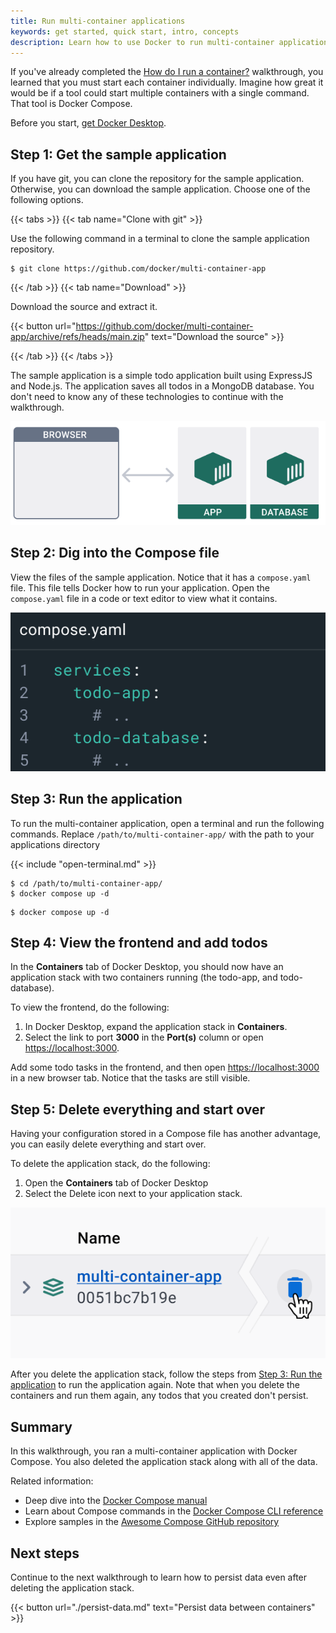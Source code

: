 ```yaml
---
title: Run multi-container applications
keywords: get started, quick start, intro, concepts
description: Learn how to use Docker to run multi-container applications
---
```


If you've already completed the [How do I run a container?](./run-a-container.md) walkthrough, you learned that you must start each container individually. Imagine how great it would be if a tool could start multiple containers with a single command. That tool is Docker Compose.

Before you start, [get Docker Desktop](../../get-docker.md).

## Step 1: Get the sample application

If you have git, you can clone the repository for the sample application. Otherwise, you can download the sample application. Choose one of the following options.

{{< tabs >}}
{{< tab name="Clone with git" >}}

Use the following command in a terminal to clone the sample application repository.

```console
$ git clone https://github.com/docker/multi-container-app
```

{{< /tab >}}
{{< tab name="Download" >}}

Download the source and extract it.

{{< button url="https://github.com/docker/multi-container-app/archive/refs/heads/main.zip" text="Download the source" >}}

{{< /tab >}}
{{< /tabs >}}

The sample application is a simple todo application built using ExpressJS and Node.js. The application saves all todos in a MongoDB database. You don't need to know any of these technologies to continue with the walkthrough.

![The sample app architecture](images/getting-started-multi-container.png?w=400)

## Step 2: Dig into the Compose file

View the files of the sample application. Notice that it has a `compose.yaml` file. This file tells Docker how to run your application. Open the `compose.yaml` file in a code or text editor to view what it contains.

![Viewing the Compose file](images/getting-started-compose.png?w=400)

## Step 3: Run the application

To run the multi-container application, open a terminal and run the following commands. Replace `/path/to/multi-container-app/` with the path to your applications directory

{{< include "open-terminal.md" >}}

```console
$ cd /path/to/multi-container-app/
$ docker compose up -d
```
```console
$ docker compose up -d
```

## Step 4: View the frontend and add todos

In the **Containers** tab of Docker Desktop, you should now have an application stack with two containers running (the todo-app, and todo-database).

To view the frontend, do the following:

1. In Docker Desktop, expand the application stack in **Containers**.
2. Select the link to port **3000** in the **Port(s)** column or open [https://localhost:3000](https://localhost:3000)⁠.

Add some todo tasks in the frontend, and then open [https://localhost:3000](https://localhost:3000) in a new browser tab. Notice that the tasks are still visible.

## Step 5: Delete everything and start over

Having your configuration stored in a Compose file has another advantage, you can easily delete everything and start over.

To delete the application stack, do the following:

1. Open the **Containers** tab of Docker Desktop
2. Select the Delete icon next to your application stack.

![Deleting the application stack](images/getting-started-delete-stack.png?w=300&border=true)

After you delete the application stack, follow the steps from [Step 3: Run the
application](#step-3-run-the-application) to run the application again. Note
that when you delete the containers and run them again, any todos that you
created don't persist.

## Summary

In this walkthrough, you ran a multi-container application with Docker Compose. You also deleted the application stack along with all of the data.

Related information:

- Deep dive into the [Docker Compose manual](../../compose/_index.md)
- Learn about Compose commands in the [Docker Compose CLI reference](../../compose/reference/_index.md)
- Explore samples in the [Awesome Compose GitHub repository](https://github.com/docker/awesome-compose)

## Next steps

Continue to the next walkthrough to learn how to persist data even after deleting the application stack.

{{< button url="./persist-data.md" text="Persist data between containers" >}}